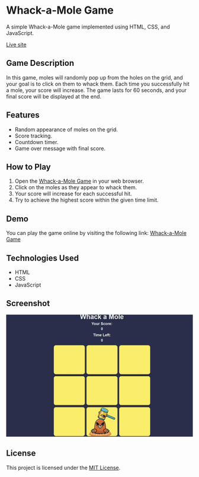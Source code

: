 # Whack-a-Mole Game

A simple Whack-a-Mole game implemented using HTML, CSS, and JavaScript.

[Live site](https://aneal07.github.io/Whack-a-Mole/)

## Game Description

In this game, moles will randomly pop up from the holes on the grid, and your goal is to click on them to whack them. Each time you successfully hit a mole, your score will increase. The game lasts for 60 seconds, and your final score will be displayed at the end.

## Features

- Random appearance of moles on the grid.
- Score tracking.
- Countdown timer.
- Game over message with final score.

## How to Play

1. Open the [Whack-a-Mole Game](https://aneal07.github.io/Whack-a-Mole/index.html) in your web browser.
2. Click on the moles as they appear to whack them.
3. Your score will increase for each successful hit.
4. Try to achieve the highest score within the given time limit.

## Demo

You can play the game online by visiting the following link: [Whack-a-Mole Game](https://aneal07.github.io/Whack-a-Mole/index.html)

## Technologies Used

- HTML
- CSS
- JavaScript

## Screenshot

![Whack-a-Mole Game Screenshot](Screenshot.jpg)

## License

This project is licensed under the [MIT License](LICENSE).
